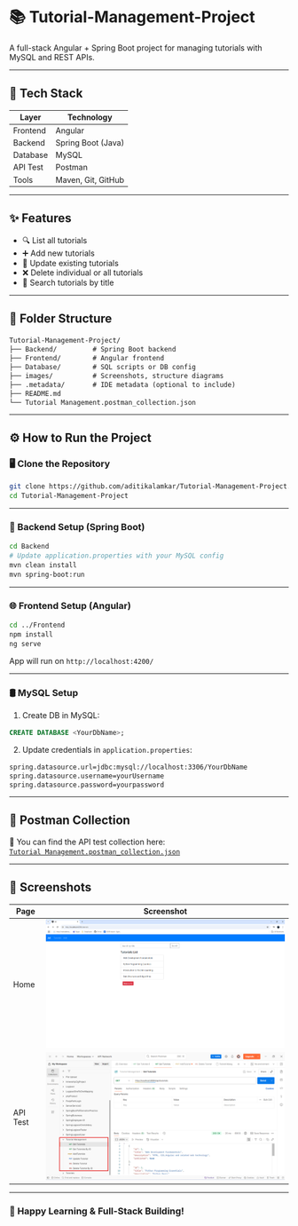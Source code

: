 
# 📚 Tutorial-Management-Project

A full-stack Angular + Spring Boot project for managing tutorials with MySQL and REST APIs.

---

## 🚀 Tech Stack

| Layer     | Technology                  |
|-----------|-----------------------------|
| Frontend  | Angular                     |
| Backend   | Spring Boot (Java)          |
| Database  | MySQL                       |
| API Test  | Postman                     |
| Tools     | Maven, Git, GitHub          |

---
## ✨ Features

- 🔍 List all tutorials
- ➕ Add new tutorials
- 📝 Update existing tutorials
- ❌ Delete individual or all tutorials
- 🔎 Search tutorials by title

---

## 📁 Folder Structure

```plaintext
Tutorial-Management-Project/
├── Backend/         # Spring Boot backend
├── Frontend/        # Angular frontend
├── Database/        # SQL scripts or DB config
├── images/          # Screenshots, structure diagrams
├── .metadata/       # IDE metadata (optional to include)
├── README.md
└── Tutorial Management.postman_collection.json
```

---

## ⚙️ How to Run the Project

### 🖥️ Clone the Repository

```bash
git clone https://github.com/aditikalamkar/Tutorial-Management-Project.git
cd Tutorial-Management-Project
```

---

### 🔧 Backend Setup (Spring Boot)

```bash
cd Backend
# Update application.properties with your MySQL config
mvn clean install
mvn spring-boot:run
```

---

### 🌐 Frontend Setup (Angular)

```bash
cd ../Frontend
npm install
ng serve
```

App will run on `http://localhost:4200/`

---

### 🛢️ MySQL Setup

1. Create DB in MySQL:

```sql
CREATE DATABASE <YourDbName>;
```

2. Update credentials in `application.properties`:

```properties
spring.datasource.url=jdbc:mysql://localhost:3306/YourDbName
spring.datasource.username=yourUsername
spring.datasource.password=yourpassword
```

---

## 📮 Postman Collection

🧪 You can find the API test collection here:  
[`Tutorial Management.postman_collection.json`](Tutorial%20Management.postman_collection.json)

---

## 📸 Screenshots

| Page | Screenshot |
|------|------------|
| Home | ![Home](images/UI.png) |
| API Test | ![Postman](images/postman.png) |



---

### 🎉 Happy Learning & Full-Stack Building!
